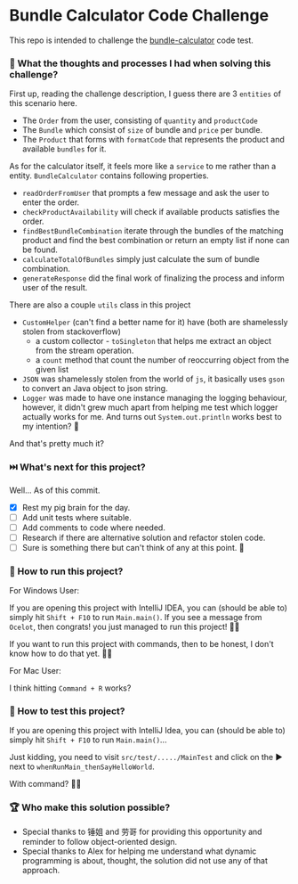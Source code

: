 # Bundle Calculator Code Challenge

This repo is intended to challenge the [bundle-calculator](bundle-calculator.md) code test.

### 🤔 What the thoughts and processes I had when solving this challenge?

First up, reading the challenge description, I guess there are 3 `entities` of this scenario here.
- The `Order` from the user, consisting of `quantity` and `productCode`
- The `Bundle` which consist of `size` of bundle and `price` per bundle.
- The `Product` that forms with `formatCode` that represents the product and available `bundles` for it.

As for the calculator itself, it feels more like a `service` to me rather than a entity. `BundleCalculator` contains following properties.
- `readOrderFromUser` that prompts a few message and ask the user to enter the order.
- `checkProductAvailability` will check if available products satisfies the order.
- `findBestBundleCombination` iterate through the bundles of the matching product and find the best combination or return an empty list if none can be found.
- `calculateTotalOfBundles` simply just calculate the sum of bundle combination.
- `generateResponse` did the final work of finalizing the process and inform user of the result.

There are also a couple `utils` class in this project
- `CustomHelper` (can't find a better name for it) have (both are shamelessly stolen from stackoverflow)
  - a custom collector - `toSingleton` that helps me extract an object from the stream operation.
  - a `count` method that count the number of reoccurring object from the given list
- `JSON` was shamelessly stolen from the world of `js`, it basically uses `gson` to convert an Java object to json string.
- `Logger` was made to have one instance managing the logging behaviour, however, it didn't grew much apart from helping me test which logger actually works for me. And turns out `System.out.println` works best to my intention? 🤔

And that's pretty much it?

### ⏭️ What's next for this project?
Well... As of this commit.
- [x] Rest my pig brain for the day.
- [ ] Add unit tests where suitable.
- [ ] Add comments to code where needed.
- [ ] Research if there are alternative solution and refactor stolen code.
- [ ] Sure is something there but can't think of any at this point. 🤯

### 🏃 How to run this project?

For Windows User:

If you are opening this project with IntelliJ IDEA, you can (should be able to) simply hit `Shift + F10` to run `Main.main()`.
If you see a message from `Ocelot`, then congrats! you just managed to run this project! 🥳🥳

If you want to run this project with commands, then to be honest, I don't know how to do that yet. 🥲🥲

For Mac User:

I think hitting `Command + R` works?

### 🧪 How to test this project?

If you are opening this project with IntelliJ Idea, you can (should be able to) simply hit `Shift + F10` to run `Main.main()`...

Just kidding, you need to visit `src/test/...../MainTest` and click on the ▶ next to `whenRunMain_thenSayHelloWorld`.

With command? 🥲🥲

### 🏆 Who make this solution possible?
- Special thanks to 锤姐 and 劳哥 for providing this opportunity and reminder to follow object-oriented design. 
- Special thanks to Alex for helping me understand what dynamic programming is about, thought, the solution did not use any of that approach.
